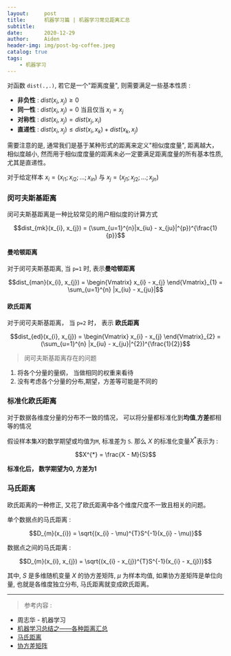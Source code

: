 ```yaml
---
layout:     post
title:      机器学习篇 | 机器学习常见距离汇总
subtitle:   
date:       2020-12-29
author:     Aiden
header-img: img/post-bg-coffee.jpeg
catalog: true 			
tags:								
    - 机器学习
---
```


对函数 `dist(.,.)`, 若它是一个"距离度量", 则需要满足一些基本性质 : 

- **非负性** : $dist(x_i, x_j) \geq 0$
- **同一性** : $dist(x_i, x_j) = 0$ 当且仅当 $x_i = x_j$
- **对称性** : $dist(x_i, x_j) = dist(x_j, x_i)$
- **直递性** : $dist(x_i, x_j) \leq dist(x_i, x_k) + dist(x_k, x_j)$

需要注意的是, 通常我们是基于某种形式的距离来定义"相似度度量",  距离越大， 相似度越小, 然而用于相似度度量的距离未必一定要满足距离度量的所有基本性质, 尤其是直递性。

对于给定样本 $x_{i} = (x_{i1}; x_{i2}; ...; x_{in})$ 与 $x_{j} = (x_{j1}; x_{j2}; ...; x_{jn})$


### 闵可夫斯基距离

闵可夫斯基距离是一种比较常见的用户相似度的计算方式

$$dist_{mk}(x_{i}, x_{j}) = (\sum_{u=1}^{n}|x_{iu} - x_{ju}|^{p})^{\frac{1}{p}}$$

#### 曼哈顿距离

对于闵可夫斯基距离, 当 `p=1` 时, 表示**曼哈顿距离** 

$$dist_{man}(x_{i}, x_{j}) = \begin{Vmatrix} x_{i} - x_{j} \end{Vmatrix}_{1} = \sum_{u=1}^{n} |x_{iu} - x_{ju}|$$

#### 欧氏距离

对于闵可夫斯基距离， 当 `p=2` 时， 表示 **欧氏距离**

$$dist_{ed}(x_{i}, x_{j}) = \begin{Vmatrix} x_{i} - x_{j} \end{Vmatrix}_{2} = (\sum_{u=1}^{n} |x_{iu} - x_{ju}|^{2})^{\frac{1}{2}}$$


> 闵可夫斯基距离存在的问题

1. 将各个分量的量纲， 当做相同的权重来看待
2. 没有考虑各个分量的分布,期望，方差等可能是不同的

### 标准化欧氏距离

对于数据各维度分量的分布不一致的情况， 可以将分量都标准化到**均值**,**方差**都相等的情况

假设样本集$X$的数学期望或均值为`M`, 
标准差为 `S`. 那么 $X$ 的标准化变量$X^{*}$表示为 : 

$$X^{*} = \frac{X - M}{S}$$

**标准化后， 数学期望为0, 方差为1**

### 马氏距离

欧氏距离的一种修正, 又花了欧氏距离中各个维度尺度不一致且相关的问题。

单个数据点的马氏距离 : 

$$D_{m}(x_{i}) = \sqrt{(x_{i} - \mu)^{T}S^{-1}(x_{i} - \mu)}$$

数据点之间的马氏距离 : 

$$D_{m}(x_{i}, x_{j}) = \sqrt{(x_{i} - x_{j})^{T}S^{-1}(x_{i} - x_{j})}$$

其中, $S$ 是多维随机变量 $X$ 的协方差矩阵, $\mu$ 为样本均值, 如果协方差矩阵是单位向量, 也就是各维度独立分布, 马氏距离就变成欧氏距离。


---

> 参考内容 : 

- 周志华 - 机器学习
- [机器学习总结之——各种距离汇总](https://blog.csdn.net/weixin_42715356/article/details/82845376)
- [马氏距离](https://zhuanlan.zhihu.com/p/46626607)
- [协方差矩阵](https://zhuanlan.zhihu.com/p/37609917)